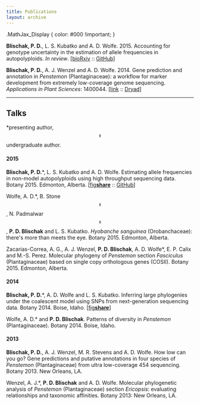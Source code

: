 ```yaml
---
title: Publications
layout: archive
---
```

<script type="text/javascript" src="http://cdn.mathjax.org/mathjax/latest/MathJax.js?config=TeX-AMS-MML_HTMLorMML"></script>

.MathJax_Display {
  color: #000 !important;
}

**Blischak, P. D.**, L. S. Kubatko and A. D. Wolfe. 2015. 
Accounting for genotype uncertainty in the estimation of allele frequencies in autopolyploids. 
*In review*. [<a href="http://biorxiv.org/content/early/2015/07/02/021907" target="_blank">bioRxiv</a> :: 
<a href="https://github.com/pblischak/polyfreqs-ms-data" target="_blank">GitHub</a>]

**Blischak, P. D.**, A. J. Wenzel and A. D. Wolfe. 2014. 
Gene prediction and annotation in *Penstemon* (Plantaginaceae): a workflow for marker development from extremely low-coverage genome sequencing. 
*Applications in Plant Sciences*: 1400044. [<a href="http://www.bioone.org/doi/abs/10.3732/apps.1400044" target="_blank">link</a> :: 
<a href="http://doi.org/10.5061/dryad.f6s22" target="_blank">Dryad</a>]

--------

## Talks

\*presenting author, $$^{\ddagger}$$undergraduate author.

#### 2015

**Blischak, P. D.**\*, L. S. Kubatko and A. D. Wolfe. 
Estimating allele frequencies in non-model autopolyploids using high throughput sequencing data. 
Botany 2015. Edmonton, Alberta. 
[<a href="http://figshare.com/account/my_data" target="_blank">fig<strong>share</strong></a> :: 
<a href="https://github.com/" target="_blank">GitHub</a>]

Wolfe, A. D.\*, B. Stone$$^{\ddagger}$$, N. Padmalwar$$^{\ddagger}$$, **P. D. Blischak** and L. S. Kubatko. 
*Hyobanche sanguinea* (Orobanchaceae): there's more than meets the eye. 
Botany 2015. Edmonton, Alberta.

Zacarias-Correa, A. G., A. J. Wenzel, **P. D. Blischak**, A. D. Wolfe\*, E. P. Calix and M.-S. Perez. 
Molecular phylogeny of *Penstemon* section *Fasciculus* (Plantaginaceae) based on single copy orthologous genes (COSII). 
Botany 2015. Edmonton, Alberta.

#### 2014

**Blischak, P. D.**\*, A. D. Wolfe and L. S. Kubatko. 
Inferring large phylogenies under the coalescent model using SNPs from next-generation sequencing data. 
Botany 2014. Boise, Idaho. 
[<a href="http://dx.doi.org/10.6084/m9.figshare.1436072" target="_blank">fig<strong>share</strong></a>]

Wolfe, A. D.\* and **P. D. Blischak**. 
Patterns of diversity in *Penstemon* (Plantaginaceae). 
Botany 2014. Boise, Idaho.

#### 2013

**Blischak, P. D.**, A. J. Wenzel, M. R. Stevens and A. D. Wolfe. 
How low can you go? 
Gene predictions and putative annotations in four species of *Penstemon* (Plantaginaceae) from ultra low-coverage 454 sequencing. 
Botany 2013. New Orleans, LA.

Wenzel, A. J.\*, **P. D. Blischak** and A. D. Wolfe. 
Molecular phylogenetic analysis of *Penstemon* (Plantaginaceae) section *Ericopsis*: evaluating relationships and taxonomic affinities. 
Botany 2013: New Orleans, LA.